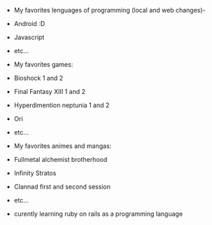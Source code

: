 - My favorites lenguages of programming (local and web changes)-
- Android :D
- Javascript
- etc...

- My favorites games:


- Bioshock 1 and 2
- Final Fantasy XIII 1 and 2
- Hyperdimention neptunia 1 and 2
- Ori
- etc...

- My favorites animes and mangas:
- Fullmetal alchemist brotherhood
- Infinity Stratos
- Clannad first and second session 
- etc...

- curently learning ruby on rails as a programming language 
